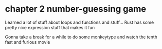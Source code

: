 # chapter 2 number-guessing game
Learned a lot of stuff about loops and functions and stuff... Rust has some pretty nice expression stuff that makes it fun

Gonna take a break for a while to do some monkeytype and watch the tenth fast and furious movie
